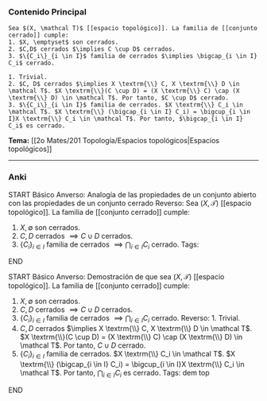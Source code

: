 ### Contenido Principal

```ad-proposition
Sea $(X, \mathcal T)$ [[espacio topológico]]. La familia de [[conjunto cerrado]] cumple:
1. $X, \emptyset$ son cerrados.
2. $C,D$ cerrados $\implies C \cup D$ cerrados.
3. $\{C_i\}_{i \in I}$ familia de cerrados $\implies \bigcap_{i \in I} C_i$ cerrado.
```

```ad-proof
1. Trivial.
2. $C, D$ cerrados $\implies X \textrm{\\} C, X \textrm{\\} D \in \mathcal T$. $X \textrm{\\}(C \cup D) = (X \textrm{\\} C) \cap (X \textrm{\\} D) \in \mathcal T$. Por tanto, $C \cup D$ cerrado.
3. $\{C_i\}_{i \in I}$ familia de cerrados. $X \textrm{\\} C_i \in \mathcal T$. $X \textrm{\\} (\bigcap_{i \in I} C_i) = \bigcup_{i \in I}X \textrm{\\} C_i \in \mathcal T$. Por tanto, $\bigcap_{i \in I} C_i$ es cerrado.
```

**Tema:** [[2o Mates/201 Topología/Espacios topológicos|Espacios topológicos]]

---
### Anki

START
Básico
Anverso: Analogía de las propiedades de un conjunto abierto con las propiedades de un conjunto cerrado
Reverso: Sea $(X, \mathcal T)$ [[espacio topológico]]. La familia de [[conjunto cerrado]] cumple:
1. $X, \emptyset$ son cerrados.
2. $C,D$ cerrados $\implies C \cup D$ cerrados.
3. $\{C_i\}_{i \in I}$ familia de cerrados $\implies \bigcap_{i \in I} C_i$ cerrado.
Tags: 
<!--ID: 1727083427877-->
END

START
Básico
Anverso: Demostración de que sea $(X, \mathcal T)$ [[espacio topológico]]. La familia de [[conjunto cerrado]] cumple:
1. $X, \emptyset$ son cerrados.
2. $C,D$ cerrados $\implies C \cup D$ cerrados.
3. $\{C_i\}_{i \in I}$ familia de cerrados $\implies \bigcap_{i \in I} C_i$ cerrado.
Reverso: 1. Trivial.
2. $C, D$ cerrados $\implies X \textrm{\\} C, X \textrm{\\} D \in \mathcal T$. $X \textrm{\\}(C \cup D) = (X \textrm{\\} C) \cap (X \textrm{\\} D) \in \mathcal T$. Por tanto, $C \cup D$ cerrado.
3. $\{C_i\}_{i \in I}$ familia de cerrados. $X \textrm{\\} C_i \in \mathcal T$. $X \textrm{\\} (\bigcap_{i \in I} C_i) = \bigcup_{i \in I}X \textrm{\\} C_i \in \mathcal T$. Por tanto, $\bigcap_{i \in I} C_i$ es cerrado.
Tags: dem top
<!--ID: 1727083427879-->
END
